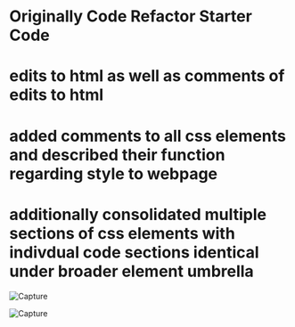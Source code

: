 # Originally Code Refactor Starter Code

# edits to html as well as comments of edits to html

# added comments to all css elements and described their function regarding style to webpage

# additionally consolidated multiple sections of css elements with indivdual code sections identical under broader element umbrella

![Capture](https://user-images.githubusercontent.com/129554518/235375111-28def534-f028-4ab8-a4f1-f56cbf0f1512.PNG)

![Capture](https://user-images.githubusercontent.com/129554518/235375142-b92efc4c-89e8-468d-bfa5-d9a5bfb3ced5.PNG)
